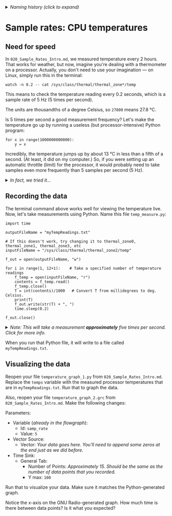 <details><summary><i>Naming history (click to expand)</i></summary>
<pre>
2022 Oct 05: 051-Sample-Rates-2.md
2023 Jan 04: 051-Sample-Rates-2-CPU-temps.md
2023 May 22: 021_Sample_Rates_CPU_temps.md
</pre>
</details>

# Sample rates: CPU temperatures

## Need for speed

In `020_Sample_Rates_Intro.md`, we measured temperature every 2 hours. That works for weather, but now, imagine you're dealing with a thermometer on a processor. Actually, you don't need to use your imagination — on Linux, simply run this in the terminal:

```
watch -n 0.2 -- cat /sys/class/thermal/thermal_zone*/temp
```

This means to check the temperature reading every 0.2 seconds, which is a sample rate of 5 Hz (5 times per second).

The units are thousandths of a degree Celsius, so `27800` means 27.8 °C.

Is 5 times per second a good measurement frequency? Let's make the temperature go up by running a useless (but processor-intensive) Python program:

```python3
for x in range(1000000000000):
    y = x
```

Incredibly, the temperature jumps up by about 13 °C in less than a fifth of a second. (At least, it did on my computer.) So, if you were setting up an automatic throttle (limit) for the processor, it would probably need to take samples even more frequently than 5 samples per second (5 Hz). 

<details><summary> <i>In fact, we tried it...</i></summary>
...on our classroom computers, it takes approx 0.1 seconds to go up 13 degrees Celsius. That's fast!

If you take out the delay in the python script below, you can try this yourself! Feel free to ask for instructor help.
</details>

## Recording the data

The terminal command above works well for viewing the temperature live. Now, let's take measurements using Python. Name this file `temp_measure.py`:

```python3
import time

outputFileName = "myTempReadings.txt"

# If this doesn't work, try changing it to thermal_zone0, thermal_zone1, thermal_zone3, etc
inputFileName = "/sys/class/thermal/thermal_zone2/temp"

f_out = open(outputFileName, "w")

for i in range(1, 12+1):    # Take a specified number of temperature readings
    f_temp = open(inputFileName, "r")
    contents = f_temp.read()
    f_temp.close()
    T = int(contents)/1000   # Convert T from millidegrees to deg. Celsius.
    print(T)
    f_out.write(str(T) + ", ")
    time.sleep(0.2)

f_out.close()

```

<details><summary><i>Note: This will take a measurement <b>approximately</b> five times per second. Click for more info.</i></summary>
   
> For our purposes in this class, "approx 5 times per second" is completely fine.
> 
> However, if you ever need a more precise sample rate for something outside of this class, you would want to use a different approach. See [here](https://stackoverflow.com/a/67930185) and [here](https://mail.python.org/pipermail/python-list/2000-November/060154.html). Fair warning that both links go fairly deeply into the topic.

</details>

When you run that Python file, it will write to a file called `myTempReadings.txt`.

## Visualizing the data

Reopen your file `temperature_graph_1.py` from `020_Sample_Rates_Intro.md`. Replace the `temps` variable with the measured processor temperatures that are in `myTempReadings.txt`. Run that to graph the data.

Also, reopen your file `temperature_graph_2.grc` from `020_Sample_Rates_Intro.md`. Make the following changes:

Parameters:  
- Variable (_already in the flowgraph_):
  - Id: `samp_rate`
  - Value: `5`
- Vector Source:
  - Vector: _Your data goes here. You'll need to append some zeros at the end just as we did before._
- Time Sink:
  - General Tab:
    - Number of Points: _Approximately 15. Should be the same as the number of data points that you recorded._
    - Y max: `100`

Run that to visualize your data. Make sure it matches the Python-generated graph.

Notice the x-axis on the GNU Radio-generated graph. How much time is there between data points? Is it what you expected?

